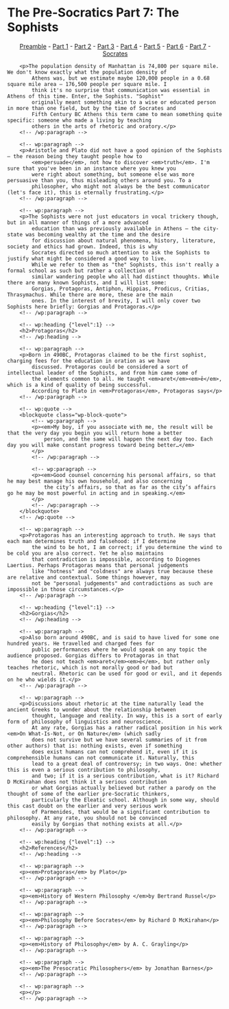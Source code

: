 # The Pre-Socratics Part 7: The Sophists
<!-- html -->

<p align="center">
    <a href="/blog/pre-socratics-preamble">Preamble</a>
    - 
    <a href="/blog/pre-socratics-part1">Part 1</a>
    - 
    <a href="/blog/pre-socratics-part2">Part 2</a> 
    - 
    <a href="/blog/pre-socratics-part3">Part 3</a> 
    - 
    <a href="/blog/pre-socratics-part4">Part 4</a> 
    -
    <a href="/blog/pre-socratics-part5">Part 5</a> 
    - 
    <a href="/blog/pre-socratics-part6">Part 6</a> 
    - 
    <a href="/blog/pre-socratics-part7">Part 7</a> 
    - 
    <a href="/blog/pre-socratics-socrates">Socrates</a>
</p>


<!-- wp:paragraph -->
        <p>The population density of Manhattan is 74,800 per square mile. We don't know exactly what the population density of
            Athens was, but we estimate maybe 120,000 people in a 0.68 square mile area – 176,500 people per square mile. I
            think it's no surprise that communication was essential in Athens of this time. Enter, the Sophists. "Sophist"
            originally meant something akin to a wise or educated person in more than one field, but by the time of Socrates and
            Fifth Century BC Athens this term came to mean something quite specific: someone who made a living by teaching
            others in the arts of rhetoric and oratory.</p>
        <!-- /wp:paragraph -->
        
        <!-- wp:paragraph -->
        <p>Aristotle and Plato did not have a good opinion of the Sophists – the reason being they taught people how to
            <em>persuade</em>, not how to discover <em>truth</em>. I'm sure that you've been in an instance where you knew you
            were right about something, but someone else was more persuasive than you, thus misleading others around you. To a
            philosopher, who might not always be the best communicator (let's face it), this is eternally frustrating.</p>
        <!-- /wp:paragraph -->
        
        <!-- wp:paragraph -->
        <p>The Sophists were not just educators in vocal trickery though, but in all manner of things of a more advanced
            education than was previously available in Athens – the city-state was becoming wealthy at the time and the desire
            for discussion about natural phenomena, history, literature, society and ethics had grown. Indeed, this is why
            Socrates directed so much attention to ask the Sophists to justify what might be considered a good way to live.
            While we refer to them as "the" Sophists, this isn't really a formal school as such but rather a collection of
            similar wandering people who all had distinct thoughts. While there are many known Sophists, and I will list some:
            Gorgias, Protagoras, Antiphon, Hippias, Prodicus, Critias, Thrasymachus. While there are more, these are the main
            ones. In the interest of brevity, I will only cover two Sophists here briefly: Gorgias and Protagoras.</p>
        <!-- /wp:paragraph -->
        
        <!-- wp:heading {"level":1} -->
        <h2>Protagoras</h2>
        <!-- /wp:heading -->
        
        <!-- wp:paragraph -->
        <p>Born in 490BC, Protagoras claimed to be the first sophist, charging fees for the education in oration as we have
            discussed. Protagoras could be considered a sort of intellectual leader of the Sophists, and from him came some of
            the elements common to all. He taught <em>aret</em><em>ē</em>, which is a kind of quality of being successful.
            According to Plato in <em>Protagoras</em>, Protagoras says</p>
        <!-- /wp:paragraph -->
        
        <!-- wp:quote -->
        <blockquote class="wp-block-quote">
            <!-- wp:paragraph -->
            <p><em>My boy, if you associate with me, the result will be that the very day you begin you will return home a better
                person, and the same will happen the next day too. Each day you will make constant progress toward being better…</em>
            </p>
            <!-- /wp:paragraph -->
        
            <!-- wp:paragraph -->
            <p><em>Good counsel concerning his personal affairs, so that he may best manage his own household, and also concerning
                the city’s affairs, so that as far as the city’s affairs go he may be most powerful in acting and in speaking.</em>
            </p>
            <!-- /wp:paragraph -->
        </blockquote>
        <!-- /wp:quote -->
        
        <!-- wp:paragraph -->
        <p>Protagoras has an interesting approach to truth. He says that each man determines truth and falsehood: if I determine
            the wind to be hot, I am correct; if you determine the wind to be cold you are also correct. Yet he also maintains
            that contradiction is impossible, according to Diogenes Laertius. Perhaps Protagoras means that personal judgements
            like "hotness" and "coldness" are always true because these are relative and contextual. Some things however, may
            not be "personal judgements" and contradictions as such are impossible in those circumstances.</p>
        <!-- /wp:paragraph -->
        
        <!-- wp:heading {"level":1} -->
        <h2>Gorgias</h2>
        <!-- /wp:heading -->
        
        <!-- wp:paragraph -->
        <p>Also born around 490BC, and is said to have lived for some one hundred years. He travelled and charged fees for
            public performances where he would speak on any topic the audience proposed. Gorgias differs to Protagoras in that
            he does not teach <em>aret</em><em>ē</em>, but rather only teaches rhetoric, which is not morally good or bad but
            neutral. Rhetoric can be used for good or evil, and it depends on he who wields it.</p>
        <!-- /wp:paragraph -->
        
        <!-- wp:paragraph -->
        <p>Discussions about rhetoric at the time naturally lead the ancient Greeks to wonder about the relationship between
            thought, language and reality. In way, this is a sort of early form of philosophy of linguistics and neuroscience.
            At any rate, Gorgias has a rather radical position in his work <em>On What-Is-Not, or On Nature</em> (which sadly
            does not survive but we have several summaries of it from other authors) that is: nothing exists, even if something
            does exist humans can not comprehend it, even if it is comprehensible humans can not communicate it. Naturally, this
            lead to a great deal of controversy; in two ways. One: whether this is even a serious contribution to philosophy,
            and two; if it is a serious contribution, what is it? Richard D McKirahan does not think it a serious contribution
            or what Gorgias actually believed but rather a parody on the thought of some of the earlier pre-Socratic thinkers,
            particularly the Eleatic school. Although in some way, should this cast doubt on the earlier and very serious work
            of Parmenides, that would be a significant contribution to philosophy. At any rate, you should not be convinced
            easily by Gorgias that nothing exists at all.</p>
        <!-- /wp:paragraph -->
        
        <!-- wp:heading {"level":1} -->
        <h2>References</h2>
        <!-- /wp:heading -->
        
        <!-- wp:paragraph -->
        <p><em>Protagoras</em> by Plato</p>
        <!-- /wp:paragraph -->
        
        <!-- wp:paragraph -->
        <p><em>History of Western Philosophy </em>by Bertrand Russel</p>
        <!-- /wp:paragraph -->
        
        <!-- wp:paragraph -->
        <p><em>Philosophy Before Socrates</em> by Richard D McKirahan</p>
        <!-- /wp:paragraph -->
        
        <!-- wp:paragraph -->
        <p><em>History of Philosophy</em> by A. C. Grayling</p>
        <!-- /wp:paragraph -->
        
        <!-- wp:paragraph -->
        <p><em>The Presocratic Philosophers</em> by Jonathan Barnes</p>
        <!-- /wp:paragraph -->
        
        <!-- wp:paragraph -->
        <p></p>
        <!-- /wp:paragraph -->
<!-- html -->